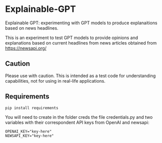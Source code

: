 # Explainable-GPT
Explainable GPT: experimenting with GPT models to produce explanaitions based on news headlines.

This is an experiment to test GPT models to provide opinions and explanations based on current headlines from news articles obtained from https://newsapi.org/ 

## Caution
Please use with caution. This is intended as a test code for understanding capabilities, not for using in real-life applications. 

## Requirements

```
pip install requirements
```

You will need to create in the folder creds the file credentials.py and two variables with their correspondent API keys from OpenAI and newsapi:

```
OPENAI_KEY="key-here"
NEWSAPI_KEY="key-here"


```
